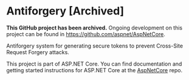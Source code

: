 Antiforgery [Archived]
======================

**This GitHub project has been archived.** Ongoing development on this project can be found in <https://github.com/aspnet/AspNetCore>.

Antiforgery system for generating secure tokens to prevent Cross-Site Request Forgery attacks.

This project is part of ASP.NET Core. You can find documentation and getting started instructions for ASP.NET Core at the [AspNetCore](https://github.com/aspnet/AspNetCore) repo.
